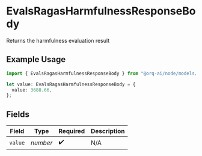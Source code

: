 # EvalsRagasHarmfulnessResponseBody

Returns the harmfulness evaluation result

## Example Usage

```typescript
import { EvalsRagasHarmfulnessResponseBody } from "@orq-ai/node/models/operations";

let value: EvalsRagasHarmfulnessResponseBody = {
  value: 3688.66,
};
```

## Fields

| Field              | Type               | Required           | Description        |
| ------------------ | ------------------ | ------------------ | ------------------ |
| `value`            | *number*           | :heavy_check_mark: | N/A                |